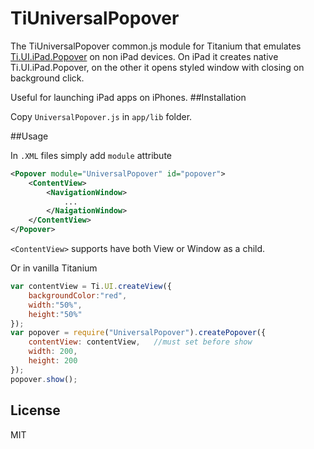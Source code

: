 # TiUniversalPopover

The TiUniversalPopover common.js module for Titanium that emulates [Ti.UI.iPad.Popover](http://docs.appcelerator.com/titanium/3.0/#!/api/Titanium.UI.iPad.Popover) on non iPad devices. On iPad it creates native Ti.UI.iPad.Popover, on the other it opens styled window with closing on background click. 

Useful for launching iPad apps on iPhones.
##Installation

Copy `UniversalPopover.js` in `app/lib` folder.

##Usage

In `.XML` files simply add `module` attribute
```xml
<Popover module="UniversalPopover" id="popover">
    <ContentView>
        <NavigationWindow>
            ...
        </NaigationWindow>
    </ContentView>
</Popover>
```
`<ContentView>` supports have both View or Window as a child.

Or in vanilla Titanium
```js
var contentView = Ti.UI.createView({
    backgroundColor:"red",
    width:"50%",
    height:"50%"
});
var popover = require("UniversalPopover").createPopover({
    contentView: contentView,   //must set before show
    width: 200,
    height: 200
});
popover.show();    
```

License
----
MIT